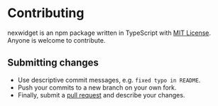 # Contributing

nexwidget is an npm package written in TypeScript with [MIT License](https://github.com/Hawmex/nexwidget/blob/main/LICENSE). Anyone is welcome to contribute.

## Submitting changes

- Use descriptive commit messages, e.g. `fixed typo in README`.
- Push your commits to a new branch on your own fork.
- Finally, submit a [pull request](https://help.github.com/articles/about-pull-requests/) and describe your changes.
